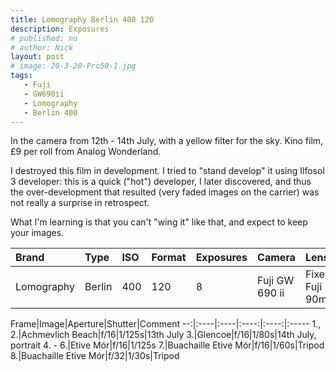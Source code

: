 ```yaml
---
title: Lomography Berlin 400 120
description: Exposures
# published: no
# author: Nick
layout: post
# image: 20-3-20-Pro50-1.jpg
tags:
   - Fuji
   - GW690ii
   - Lomography
   - Berlin 400
---
```

In the camera from 12th - 14th July, with a yellow filter for the sky. Kino film, £9 per roll from Analog Wonderland.

I destroyed this film in development. I tried to "stand develop" it using Ilfosol 3 developer: this is a quick ("hot") developer, I later discovered, and thus the over-development that resulted (very faded images on the carrier) was not really a surprise in retrospect.

What I'm learning is that you can't "wing it" like that, and expect to keep your images.

Brand|Type|ISO|Format|Exposures|Camera|Lens
:----|:---|:--|:-----|:--------|:-----|:----
Lomography|Berlin|400|120|8|Fuji GW 690 ii|Fixed Fuji 90mm

Frame|Image|Aperture|Shutter|Comment
--:|:----|:----|:----:|:----:|:-----
1., 2.|Achmevlich Beach|f/16|1/125s|13th July
3.|Glencoe|f/16|1/80s|14th July, portrait 
4. - 6.|Etive Mór|f/16|1/125s
7.|Buachaille Etive Mór|f/16|1/60s|Tripod
8.|Buachaille Etive Mór|f/32|1/30s|Tripod
